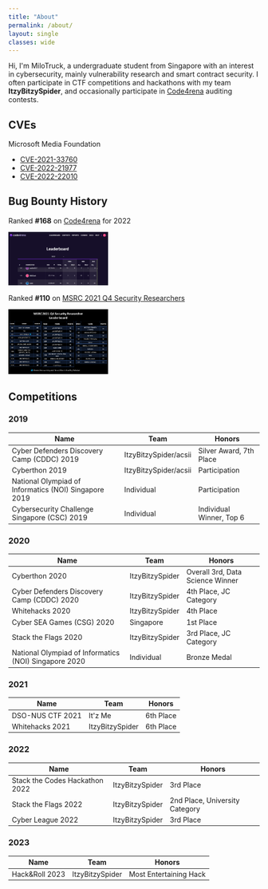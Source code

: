 ```yaml
---
title: "About"
permalink: /about/
layout: single
classes: wide
---
```


Hi, I'm MiloTruck, a undergraduate student from Singapore with an interest in cybersecurity, mainly vulnerability research and smart contract security. I often participate in CTF competitions and hackathons with my team **ItzyBitzySpider**, and occasionally participate in [Code4rena](https://code4rena.com/) auditing contests.


## CVEs

Microsoft Media Foundation
* [CVE-2021-33760](/blog/CVE-2021-33760)
* [CVE-2022-21977](/blog/CVE-2022-21977)
* [CVE-2022-22010](/blog/CVE-2022-22010)

## Bug Bounty History

Ranked **#168** on [Code4rena](https://code4rena.com/) for 2022

<img src="https://github.com/MiloTruck/MiloTruck.github.io/blob/master/assets/images/Code4rena%20Leaderboard%202022.png" width="200">

Ranked **#110** on [MSRC 2021 Q4 Security Researchers](https://msrc.microsoft.com/blog/2022/02/congratulations-to-the-top-msrc-2021-q4-security-researchers/)

<img src="https://github.com/MiloTruck/MiloTruck.github.io/blob/master/assets/images/MSRC%202021%20Q4%20Leaderboard.png" width="200">


## Competitions

### 2019

| Name                                       | Team                  | Honors                           |
|--------------------------------------------|-----------------------|----------------------------------|
| Cyber Defenders Discovery Camp (CDDC) 2019 | ItzyBitzySpider/acsii | Silver Award, 7th Place          |
| Cyberthon 2019                             | ItzyBitzySpider/acsii | Participation                    |
| National Olympiad of Informatics (NOI) Singapore 2019 | Individual | Participation            	|
| Cybersecurity Challenge Singapore (CSC) 2019          | Individual | Individual Winner, Top 6 	|

### 2020
| Name | Team | Honors |
| - | - | - |
| Cyberthon 2020                             | ItzyBitzySpider       | Overall 3rd, Data Science Winner |
| Cyber Defenders Discovery Camp (CDDC) 2020 | ItzyBitzySpider       | 4th Place, JC Category           |
| Whitehacks 2020                            | ItzyBitzySpider       | 4th Place                        |
| Cyber SEA Games (CSG) 2020                 | Singapore             | 1st Place                        |
| Stack the Flags 2020                       | ItzyBitzySpider       | 3rd Place, JC Category           |
| National Olympiad of Informatics (NOI) Singapore 2020 | Individual | Bronze Medal            	| 

### 2021
| Name | Team | Honors |
| - | - | - |
| DSO-NUS CTF 2021                           | It'z Me               | 6th Place                        |
| Whitehacks 2021                            | ItzyBitzySpider       | 6th Place                        |

### 2022
| Name | Team | Honors |
| - | - | - |
| Stack the Codes Hackathon 2022             | ItzyBitzySpider       | 3rd Place                        |
| Stack the Flags 2022                       | ItzyBitzySpider       | 2nd Place, University Category   |
| Cyber League 2022                          | ItzyBitzySpider       | 3rd Place                        |

### 2023
| Name | Team | Honors |
| - | - | - |
| Hack&Roll 2023                             | ItzyBitzySpider       | Most Entertaining Hack           |
